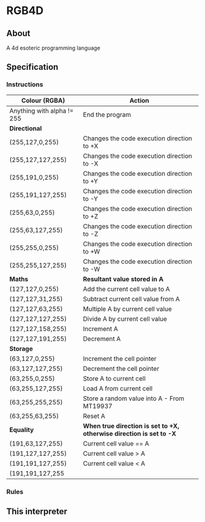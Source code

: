 # RGB4D
## About

A 4d esoteric programming language

## Specification

### Instructions

| Colour (RGBA) | Action
| --- | --- |
| Anything with alpha != 255 | End the program
| <b>Directional</b> | |
| (255,127,0,255) | Changes the code execution direction to +X 
| (255,127,127,255) | Changes the code execution direction to -X 
| (255,191,0,255) | Changes the code execution direction to +Y
| (255,191,127,255) | Changes the code execution direction to -Y 
| (255,63,0,255) | Changes the code execution direction to +Z 
| (255,63,127,255) | Changes the code execution direction to -Z 
| (255,255,0,255) | Changes the code execution direction to +W 
| (255,255,127,255) | Changes the code execution direction to -W 
| <b>Maths</b>|  <b>Resultant value stored in A</b> |
| (127,127,0,255) | Add the current cell value to A
| (127,127,31,255) | Subtract current cell value from A
| (127,127,63,255) | Multiple A by current cell value
| (127,127,127,255) | Divide A by current cell value
| (127,127,158,255) | Increment A
| (127,127,191,255) | Decrement A
| <b>Storage</b> | |
| (63,127,0,255) | Increment the cell pointer
| (63,127,127,255) | Decrement the cell pointer
| (63,255,0,255) | Store A to current cell
| (63,255,127,255) | Load A from current cell
| (63,255,255,255) | Store a random value into A - From MT19937
| (63,255,63,255) | Reset A 
| <b>Equality</b> | <b>When true direction is set to +X, otherwise direction is set to -X</b>  |
| (191,63,127,255) | Current cell value == A
| (191,127,127,255) | Current cell value > A
| (191,191,127,255) | Current cell value < A
| (191,191,127,255

### Rules

## This interpreter
